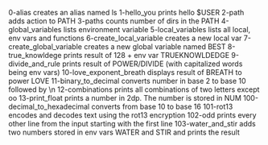 0-alias creates an alias named ls
1-hello_you prints hello $USER
2-path adds action to PATH
3-paths counts number of dirs in the PATH
4-global_variables lists environment variable
5-local_variables lists all local, env vars and functions
6-create_local_variable creates a new local var
7-create_global_variable creates a new global variable named BEST
8-true_knowldege prints result of 128 + env var TRUEKNOWLDEDGE
9-divide_and_rule prints result of POWER/DIVIDE (with capitalized words being env vars)
10-love_exponent_breath displays result of BREATH to power LOVE
11-binary_to_decimal converts number in base 2 to base 10 followed by \n
12-combinations prints all combinations of two letters except oo
13-print_float prints a number in 2dp. The number is stored in NUM
100-decimal_to_hexadecimal converts from base 10 to base 16
101-rot13 encodes and decodes text using the rot13 encryption
102-odd prints every other line from the input starting with the first line
103-water_and_stir adds two numbers stored in env vars WATER and STIR and prints the result
